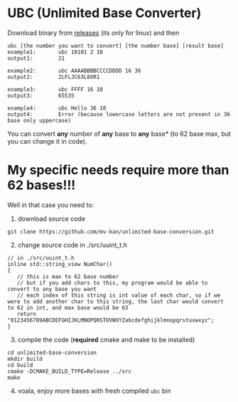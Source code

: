 # UBC (Unlimited Base Converter)

Download binary from [releases](https://github.com/mv-kan/unlimited-base-conversion/releases/) (its only for linux) and then 
```
ubc [the number you want to convert] [the number base] [result base]
example1:       ubc 10101 2 10
output1:        21

example2:       ubc AAAABBBBCCCCDDDD 16 36
output2:        2LFLJC63L8XR1

example3:       ubc FFFF 16 10
output3:        65535

example4:       ubc Hello 36 10
output4:        Error (because lowercase letters are not present in 36 base only uppercase)
```
You can convert **any** number of **any** base to **any** base* (to 62 base max, but you can change it in code).

# My specific needs require more than 62 bases!!!

Well in that case you need to:
1. download source code
```
git clone https://github.com/mv-kan/unlimited-base-conversion.git
```
2. change source code in ./src/uuint_t.h
```
// in ./src/uuint_t.h
inline std::string_view NumChar()
{
   // this is max to 62 base number
   // but if you add chars to this, my program would be able to convert to any base you want
   // each index of this string is int value of each char, so if we were to add another char to this string, the last char would convert to 62 in int, and max base would be 63
   return "0123456789ABCDEFGHIJKLMNOPQRSTUVWXYZabcdefghijklmnopqrstuvwxyz";
}
```
3. compile the code (**required** cmake and make to be installed)
```
cd unlimited-base-conversion
mkdir build
cd build
cmake -DCMAKE_BUILD_TYPE=Release ../src
make
```
4. voala, enjoy more bases with fresh compiled `ubc` bin
